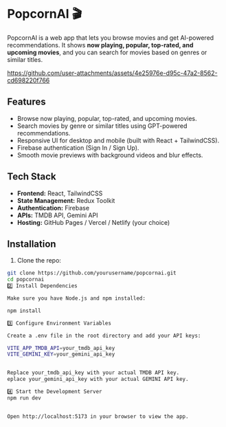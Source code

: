 # PopcornAI 🎬

PopcornAI is a web app that lets you browse movies and get AI-powered recommendations. It shows **now playing, popular, top-rated, and upcoming movies**, and you can search for movies based on genres or similar titles.

https://github.com/user-attachments/assets/4e25976e-d95c-47a2-8562-cd698220f766

## Features

- Browse now playing, popular, top-rated, and upcoming movies.
- Search movies by genre or similar titles using GPT-powered recommendations.
- Responsive UI for desktop and mobile (built with React + TailwindCSS).
- Firebase authentication (Sign In / Sign Up).
- Smooth movie previews with background videos and blur effects.

## Tech Stack

- **Frontend:** React, TailwindCSS
- **State Management:** Redux Toolkit
- **Authentication:** Firebase
- **APIs:** TMDB API, Gemini API
- **Hosting:** GitHub Pages / Vercel / Netlify (your choice)

## Installation

1. Clone the repo:

```bash
git clone https://github.com/yourusername/popcornai.git
cd popcornai
2️⃣ Install Dependencies

Make sure you have Node.js and npm installed:

npm install

3️⃣ Configure Environment Variables

Create a .env file in the root directory and add your API keys:

VITE_APP_TMDB_API=your_tmdb_api_key
VITE_GEMINI_KEY=your_gemini_api_key


Replace your_tmdb_api_key with your actual TMDB API key.
eplace your_gemini_api_key with your actual GEMINI API key.

4️⃣ Start the Development Server
npm run dev


Open http://localhost:5173 in your browser to view the app.
